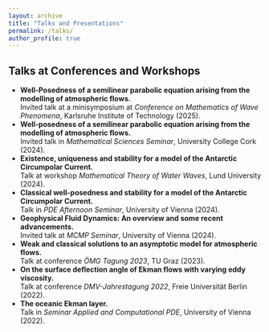 ```yaml
---
layout: archive
title: "Talks and Presentations"
permalink: /talks/
author_profile: true
---
```


Talks at Conferences and Workshops
------
* <b>Well-Posedness of a semilinear parabolic equation arising from the modelling of atmospheric flows.</b><br />
Invited talk at a minisymposium at <i>Conference on Mathematics of Wave Phenomena</i>, Karlsruhe Institute of Technology (2025).
* <b>Well-posedness of a semilinear parabolic equation arising from the modelling of atmospheric flows.</b><br />
Invited talk in <i>Mathematical Sciences Seminar</i>, University College Cork (2024).
* <b>Existence, uniqueness and stability for a model of the Antarctic Circumpolar Current.</b><br />
Talk at workshop <i>Mathematical Theory of Water Waves</i>, Lund University (2024).
* <b>Classical well-posedness and stability for a model of the Antarctic Circumpolar Current.</b><br />
Talk in <i>PDE Afternoon Seminar</i>, University of Vienna (2024).
* <b>Geophysical Fluid Dynamics: An overview and some recent advancements.</b><br />
Invited talk at <i>MCMP Seminar</i>, University of Vienna (2024).
* <b>Weak and classical solutions to an asymptotic model for atmospheric flows.</b><br />
Talk at conference <i>ÖMG Tagung 2023</i>, TU Graz (2023).
* <b>On the surface deflection angle of Ekman flows with varying eddy viscosity.</b><br />
Talk at conference <i>DMV-Jahrestagung 2022</i>, Freie Universität Berlin (2022).
* <b>The oceanic Ekman layer.</b><br />
Talk in <i>Seminar Applied and Computational PDE</i>, University of Vienna (2022).
